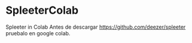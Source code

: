 # SpleeterColab
Spleeter in Colab
Antes de descargar https://github.com/deezer/spleeter pruebalo
en google colab.
